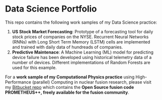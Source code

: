 # Data Science Portfolio

This repo contains the following work samples of my Data Science practice:

1. **US Stock Market Forecasting**: Prototype of a forecasting tool for daily stock prices of companies on the NYSE. Recurrent Neural Networks (RNNs) with Long Short Term Memory (LSTM) cells are implemented and trained with daily data of hundreads of companies.
2. **Predictive Maintenace**: A Machine Learning (ML) model for predicting device failure has been developed using historical telemetry data of a number of devices. Different implementations of Random Forests are used for this example.

For a **work sample of my Computational Physics practice** using High-Performance (parallel) Computing in nuclear fusion research, please visit my [Bitbucket repo](https://bitbucket.org/lcarbajal/prometheus-upgrade/src/master/) which contains the **Open Source fusion code PROMETHEUS++, freely available for the fusion community**.


